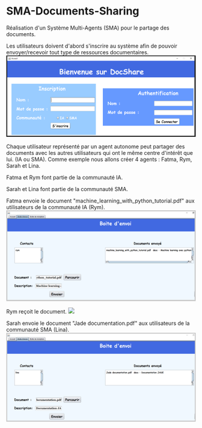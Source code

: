 # SMA-Documents-Sharing
Réalisation d'un Système Multi-Agents (SMA) pour le partage des documents. 

Les utilisateurs doivent d'abord s'inscrire au système afin de pouvoir envoyer/recevoir tout type de ressources documentaires. 
<img  src="ScreenShots/Home.PNG">

Chaque utilisateur représenté par un agent autonome peut partager des documents avec les autres utilisateurs qui ont le même centre d'intérêt que lui. (IA ou SMA).
Comme exemple nous allons créer 4 agents : Fatma, Rym, Sarah et Lina. 

Fatma et Rym font partie de la communauté IA. 

Sarah et Lina font partie de la communauté SMA. 

Fatma envoie le document "machine_learning_with_python_tutorial.pdf" aux utilisateurs de la communauté IA (Rym). 
<img  src="ScreenShots/Boite d'envoi IA (Fatma) .PNG">

Rym reçoit le document. 
<img  src="ScreenShots/Boite réception IA (rym) .PNG">

Sarah envoie le document "Jade documentation.pdf" aux utilisateurs de la communauté SMA (Lina). 
<img  src="ScreenShots/Boite d'envoi SMA (Sarah).PNG">
